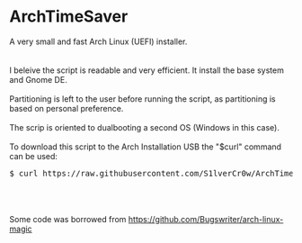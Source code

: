 # ArchTimeSaver
A very small and fast Arch Linux (UEFI) installer.
\
\
\
I beleive the script is readable and very efficient. 
It install the base system and Gnome DE.
\
\
Partitioning is left to the user before running the script,
as partitioning is based on personal preference.
\
\
The scrip is oriented to dualbooting a second OS (Windows in this case).
\
\
To download this script to the Arch Installation USB the "$curl" command can be used:
<pre>$ curl https://raw.githubusercontent.com/S1lverCr0w/ArchTimeSaver/main/arch_install.sh > arch_installscript.sh</pre> 
\
\
\
Some code was borrowed from 
https://github.com/Bugswriter/arch-linux-magic
